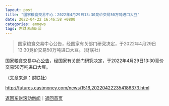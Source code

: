 ```yaml
---
layout: post
title: "国家粮食交易中心：2022年4月29日13:30竞价交易50万吨进口大豆"
date: 2022-04-22 16:46:58 +0800
categories: emnews
tags: 东财滚动新闻
---
```

> 国家粮食交易中心公告，经国家有关部门研究决定，于2022年4月29日13:30竞价交易50万吨进口大豆。（财联社）

<p>国家粮食交易中心<span id="Info.3332"><a href="http://data.eastmoney.com/notices/" class="infokey">公告</a></span>，经国家有关部门研究决定，于2022年4月29日13:30竞价交易50万吨进口大豆。</p><p class="em_media">（文章来源：财联社）</p>

<http://futures.eastmoney.com/news/1516,202204222354186373.html>

[返回东财滚动新闻](//finews.withounder.com/emnews/)｜[返回首页](//finews.withounder.com/)